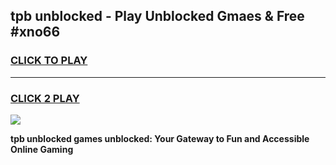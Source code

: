 
## tpb unblocked - Play Unblocked Gmaes & Free #xno66
<h3>
<a href="https://news.freeplayer.one?title=tpb_unblocked&ref=24F">CLICK TO PLAY</a></h3>
<hr>

<h3>
<a href="https://news.freeplayer.one?title=tpb_unblocked&ref=24F">CLICK 2 PLAY</a>
  
</h3>

<a href="https://news.freeplayer.one?title=tpb_unblocked&ref=24F/"><img src="https://clearcache.store/games.png"></a>


**tpb unblocked games unblocked: Your Gateway to Fun and Accessible Online Gaming**
